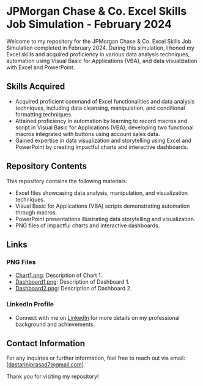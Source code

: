 # JPMorgan Chase & Co. Excel Skills Job Simulation - February 2024

Welcome to my repository for the JPMorgan Chase & Co. Excel Skills Job Simulation completed in February 2024. During this simulation, I honed my Excel skills and acquired proficiency in various data analysis techniques, automation using Visual Basic for Applications (VBA), and data visualization with Excel and PowerPoint.

## Skills Acquired

- Acquired proficient command of Excel functionalities and data analysis techniques, including data cleansing, manipulation, and conditional formatting techniques.
- Attained proficiency in automation by learning to record macros and script in Visual Basic for Applications (VBA), developing two functional macros integrated with buttons using account sales data.
- Gained expertise in data visualization and storytelling using Excel and PowerPoint by creating impactful charts and interactive dashboards.

## Repository Contents

This repository contains the following materials:

- Excel files showcasing data analysis, manipulation, and visualization techniques.
- Visual Basic for Applications (VBA) scripts demonstrating automation through macros.
- PowerPoint presentations illustrating data storytelling and visualization.
- PNG files of impactful charts and interactive dashboards.

## Links

### PNG Files
- [Chart1.png](link_to_chart1.png): Description of Chart 1.
- [Dashboard1.png](link_to_dashboard1.png): Description of Dashboard 1.
- [Dashboard2.png](link_to_dashboard2.png): Description of Dashboard 2.

### LinkedIn Profile
- Connect with me on [LinkedIn](https://www.linkedin.com/in/yourprofile) for more details on my professional background and achievements.

## Contact Information

For any inquiries or further information, feel free to reach out via email: [dastariniprasad7@gmail.com].

Thank you for visiting my repository!
